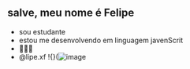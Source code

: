 ## salve, meu nome é Felipe 
- sou estudante
- estou me desenvolvendo em linguagem javenScrit
- 💸💸💸
- @lipe.xf 
!{}(![image](https://github.com/user-attachments/assets/d8fa016a-9dfb-42ca-8b6e-612e96ee2b0e)



